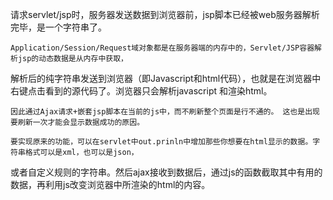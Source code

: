 请求servlet/jsp时，服务器发送数据到浏览器前，jsp脚本已经被web服务器解析完毕，是一个字符串了。

    Application/Session/Request域对象都是在服务器端的内存中的，Servlet/JSP容器解析jsp的动态数据是从内存中获取，
解析后的纯字符串发送到浏览器（即Javascript和html代码），也就是在浏览器中右键点击看到的源代码了。浏览器只会解析javascript
和渲染html。

    因此通过Ajax请求+嵌套jsp脚本在当前的js中，而不刷新整个页面是行不通的。 这也是出现要刷新一次才能会显示数据成功的原因。

    要实现原来的功能，可以在servlet中out.prinln中增加那些你想要在html显示的数据。字符串格式可以是xml，也可以是json，
或者自定义规则的字符串。然后ajax接收到数据后，通过js的函数截取其中有用的数据，再利用js改变浏览器中所渲染的html的内容。
